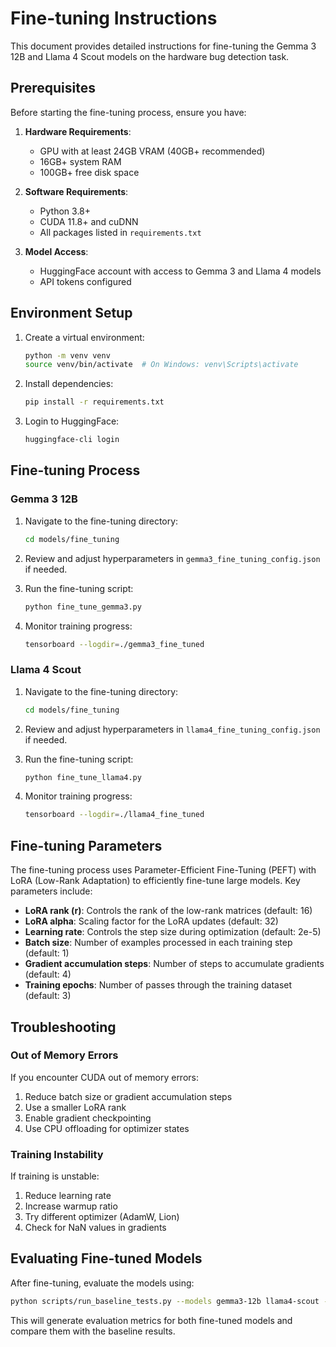 # Fine-tuning Instructions

This document provides detailed instructions for fine-tuning the Gemma 3 12B and Llama 4 Scout models on the hardware bug detection task.

## Prerequisites

Before starting the fine-tuning process, ensure you have:

1. **Hardware Requirements**:
   - GPU with at least 24GB VRAM (40GB+ recommended)
   - 16GB+ system RAM
   - 100GB+ free disk space

2. **Software Requirements**:
   - Python 3.8+
   - CUDA 11.8+ and cuDNN
   - All packages listed in `requirements.txt`

3. **Model Access**:
   - HuggingFace account with access to Gemma 3 and Llama 4 models
   - API tokens configured

## Environment Setup

1. Create a virtual environment:
   ```bash
   python -m venv venv
   source venv/bin/activate  # On Windows: venv\Scripts\activate
   ```

2. Install dependencies:
   ```bash
   pip install -r requirements.txt
   ```

3. Login to HuggingFace:
   ```bash
   huggingface-cli login
   ```

## Fine-tuning Process

### Gemma 3 12B

1. Navigate to the fine-tuning directory:
   ```bash
   cd models/fine_tuning
   ```

2. Review and adjust hyperparameters in `gemma3_fine_tuning_config.json` if needed.

3. Run the fine-tuning script:
   ```bash
   python fine_tune_gemma3.py
   ```

4. Monitor training progress:
   ```bash
   tensorboard --logdir=./gemma3_fine_tuned
   ```

### Llama 4 Scout

1. Navigate to the fine-tuning directory:
   ```bash
   cd models/fine_tuning
   ```

2. Review and adjust hyperparameters in `llama4_fine_tuning_config.json` if needed.

3. Run the fine-tuning script:
   ```bash
   python fine_tune_llama4.py
   ```

4. Monitor training progress:
   ```bash
   tensorboard --logdir=./llama4_fine_tuned
   ```

## Fine-tuning Parameters

The fine-tuning process uses Parameter-Efficient Fine-Tuning (PEFT) with LoRA (Low-Rank Adaptation) to efficiently fine-tune large models. Key parameters include:

- **LoRA rank (r)**: Controls the rank of the low-rank matrices (default: 16)
- **LoRA alpha**: Scaling factor for the LoRA updates (default: 32)
- **Learning rate**: Controls the step size during optimization (default: 2e-5)
- **Batch size**: Number of examples processed in each training step (default: 1)
- **Gradient accumulation steps**: Number of steps to accumulate gradients (default: 4)
- **Training epochs**: Number of passes through the training dataset (default: 3)

## Troubleshooting

### Out of Memory Errors

If you encounter CUDA out of memory errors:

1. Reduce batch size or gradient accumulation steps
2. Use a smaller LoRA rank
3. Enable gradient checkpointing
4. Use CPU offloading for optimizer states

### Training Instability

If training is unstable:

1. Reduce learning rate
2. Increase warmup ratio
3. Try different optimizer (AdamW, Lion)
4. Check for NaN values in gradients

## Evaluating Fine-tuned Models

After fine-tuning, evaluate the models using:

```bash
python scripts/run_baseline_tests.py --models gemma3-12b llama4-scout --dataset data/buggy_rtl_dataset.json --cwe-list "data/CWE-Buglist - Sheet1.csv"
```

This will generate evaluation metrics for both fine-tuned models and compare them with the baseline results.
